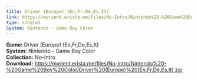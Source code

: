 ```yaml
---
title: Driver (Europe) (En,Fr,De,Es,It)
link: https://myrient.erista.me/files/No-Intro/Nintendo%20-%20Game%20Boy%20Color/Driver%20(Europe)%20(En,Fr,De,Es,It).zip
type: single1
System: Nintendo - Game Boy Color
---
```

<b>Game:</b> Driver (Europe) (En,Fr,De,Es,It)<br>
<b>System:</b> Nintendo - Game Boy Color<br>
<b>Collection:</b> No-Intro<br>
<b>Download:</b> https://myrient.erista.me/files/No-Intro/Nintendo%20-%20Game%20Boy%20Color/Driver%20(Europe)%20(En,Fr,De,Es,It).zip